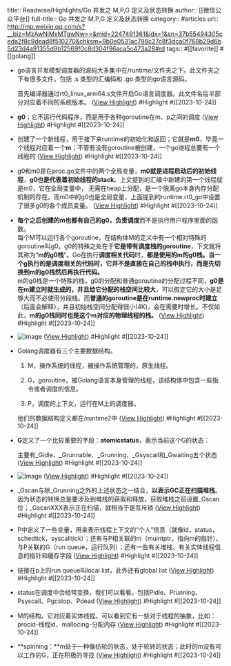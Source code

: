 title:: Readwise/Highlights/Go 并发之 M,P,G 定义及状态转换
author:: [[微信公众平台]]
full-title:: Go 并发之 M,P,G 定义及状态转换
category:: #articles
url:: http://mp.weixin.qq.com/s?__biz=MzAwNjMxMTgwNw==&mid=2247491361&idx=1&sn=37b55494305ceda2f8c9dead8f510270&chksm=9b0e0531ac798c27c8f3dca0f768b29d6b5d23d4a91355d9b12569f0c8d304f96aca5c473a28#rd
tags:: #[[favorite]] #[[golang]]
- go语言并发模型调度器的源码大多集中在/runtime/文件夹之下。此文件夹之下有很多文件。包括 .s 类型的汇编码和 .go 类型的go语言源码。
  
  首先编译器通过rt0_linux_arm64.s文件开启Go语言调度器。此文件名后半部分对应着不同的系统版本。 ([View Highlight](https://read.readwise.io/read/01hdg95jem9e2a4yttrq2ex2r8)) #Highlight #[[2023-10-24]]
- **g0**；它不运行代码程序，而是用于各种goroutine在m、p之间的调度 ([View Highlight](https://read.readwise.io/read/01hdg95vdmtmkjnywzr5m52xak)) #Highlight #[[2023-10-24]]
- 创建了一个新线程，用于接下来runtime的初始化和返回；它就是**m0**，毕竟一个线程对应着一个**m**；不管有没有goroutine被创建，一个go进程总要有一个线程的 ([View Highlight](https://read.readwise.io/read/01hdg968fhcrqwpjttnx41bakg)) #Highlight #[[2023-10-24]]
- g0和m0是在proc.go文件中的两个全局变量，**m0就是进程启动后的初始线程**，**g0也是代表着初始线程的stack**。上文提到的汇编中新建的第一个线程就是m0，它在全局变量中， 无需在heap上分配，是一个脱离go本身内存分配机制的存在。而m0中的g0也是全局变量，上面提到的runtime.rt0_go中设置了很多g0的各个成员变量。 ([View Highlight](https://read.readwise.io/read/01hdg9742sax2v99hxwfyyccs1)) #Highlight #[[2023-10-24]]
- **每个之后创建的m也都有自己的g0，负责调度**而不是执行用户程序里面的函数。  
  每个M可以运行各个goroutine，在结构体M的定义中有一个相对特殊的goroutine叫g0。g0的特殊之处在于**它是带有调度栈的goroutine**，下文就将其称为“**m的g0栈**“。Go在执行**调度相关代码**时，**都是使用的m的g0栈。当一个g执行的是调度相关的代码时，它并不是直接在自己的栈中执行，而是先切换到m的g0栈然后再执行代码。**  
  m的g0栈是一个特殊的栈，g0的分配和普通goroutine的分配过程不同，**g0是在m建立时就生成的，并且给它分配的栈空间比较大**，可以假定它的大小是足够大而不必使用分段栈。而**普通的goroutine是在runtime.newproc时建立**（后面会解释），并且初始栈空间分配得很小(4K)，会在需要时增长。不仅如此，**m的g0栈同时也是这个m对应的物理线程的栈。** ([View Highlight](https://read.readwise.io/read/01hdg97tpnvcbnmkgxvtrferv0)) #Highlight #[[2023-10-24]]
- ![Image](https://mmbiz.qpic.cn/mmbiz_jpg/IgylNib7ZE2I7juMgeR4FrdGlw535tyyTc51riaTSvXMQMn21mAAO7IBwyhIJzQdzcfCREgsjvADQXyh5V3ytgCQ/640?wx_fmt=jpeg&wxfrom=5&wx_lazy=1&wx_co=1) ([View Highlight](https://read.readwise.io/read/01hdg982r3et065neqmdpwsq1n)) #Highlight #[[2023-10-24]]
- Golang调度器有三个主要数据结构。
  
  1.  M，操作系统的线程，被操作系统管理的，原生线程。
    
  2.  G，goroutine，被Golang语言本身管理的线程，该结构体中包含一些指令或者调度的信息。
    
  3.  P，调度的上下文，运行在M上的调度器。
    
  
  他们的数据结构定义都在/runtime2中 ([View Highlight](https://read.readwise.io/read/01hdg99485nc0rxtgxx5e35zqn)) #Highlight #[[2023-10-24]]
- **G**定义了一个比较重要的字段：**atomicstatus**，表示当前这个G的状态：
  
  主要有_Gidle、_Grunnable、_Grunning、_Gsyscall和_Gwaiting五个状态 ([View Highlight](https://read.readwise.io/read/01hdg9bsgbpk3afpv113kg576h)) #Highlight #[[2023-10-24]]
- ![Image](https://mmbiz.qpic.cn/mmbiz_jpg/IgylNib7ZE2I7juMgeR4FrdGlw535tyyTdrWwuyB47Uy0cnibNqY58UYQgmUA7A2N7uwIicpaOt7aS9Dhq4T4KeOg/640?wx_fmt=jpeg&wxfrom=5&wx_lazy=1&wx_co=1) ([View Highlight](https://read.readwise.io/read/01hdg9bxcjv7jt5g9gxy44mbvz)) #Highlight #[[2023-10-24]]
- _Gscan与除_Grunning之外的上述状态之一结合，**以表示GC正在扫描堆栈**。因为状态的转换总是要涉及到堆栈的获取和释放，获取堆栈之前设置_Gscan位；_GscanXXX表示正在扫描，就相当于是互斥锁 ([View Highlight](https://read.readwise.io/read/01hdg9fdgh54bafyf51spjpt8z)) #Highlight #[[2023-10-24]]
- P中定义了一些变量，用来表示线程上下文的“个人”信息（就像id，status，schedtick，syscalltick）；还有与P相关联的m（muintptr，指向m的指针）、与P关联的G（run queue，运行队列）；还有一些有关堆栈、有关实体线程信息的指针和缓存字段 ([View Highlight](https://read.readwise.io/read/01hdg9g9pkydaw2mq9s0vd6k50)) #Highlight #[[2023-10-24]]
- 链接在p上的run queue叫local list，此外还有global list ([View Highlight](https://read.readwise.io/read/01hdg9gjxvb84c2pzb23swq8ww)) #Highlight #[[2023-10-24]]
- status在调度中会经常变换，我们可以看看。包括Pidle、Prunning、Psyscall、Pgcstop、Pdead ([View Highlight](https://read.readwise.io/read/01hdg9gxtrtad140nv54hbcd11)) #Highlight #[[2023-10-24]]
- M的结构。它对应着实体线程。可以看到它有一些对于线程的抽象，比如：procid-线程id、mallocing-分配内存 ([View Highlight](https://read.readwise.io/read/01hdg9ha1x735x77vp5r94zsg4)) #Highlight #[[2023-10-24]]
- **spinning：**m处于一种像纺轮的状态，处于轮转的状态；此时的m没有可以工作的G，正在积极的寻找 ([View Highlight](https://read.readwise.io/read/01hdg9hhmwdj81jxc9m4bjvtj0)) #Highlight #[[2023-10-24]]